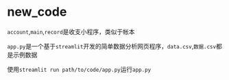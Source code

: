 # new_code
`account`,`main`,`record`是收支小程序，类似于帐本

`app.py`是一个基于`streamlit`开发的简单数据分析网页程序，`data.csv`,`数据.csv`都是示例数据

使用`streamlit run path/to/code/app.py`运行`app.py`
